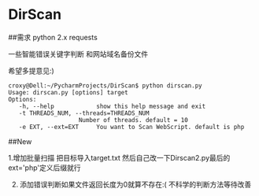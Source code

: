 # DirScan

##需求
   python 2.x
   requests

一些智能错误关键字判断 和网站域名备份文件

希望多提意见:)

    croxy@Dell:~/PycharmProjects/DirScan$ python dirscan.py 
    Usage: dirscan.py [options] target
    Options:
       -h, --help            show this help message and exit
       -t THREADS_NUM, --threads=THREADS_NUM
                        Number of threads. default = 10
       -e EXT, --ext=EXT     You want to Scan WebScript. default is php
       
##New

1.增加批量扫描 把目标导入target.txt 然后自己改一下Dirscan2.py最后的ext='php'定义后缀就行

2. 添加错误判断如果文件返回长度为0就算不存在:( 不科学的判断方法等待改善
